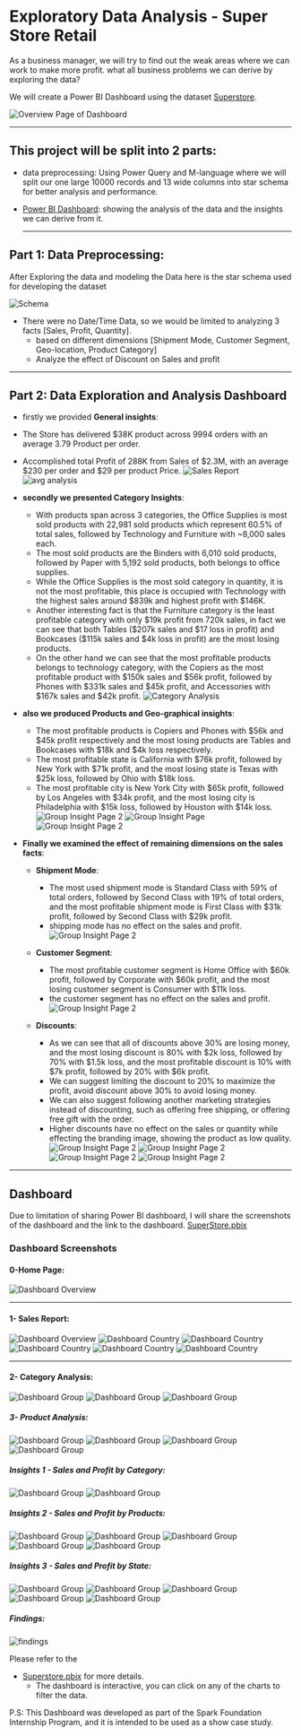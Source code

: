 #  Exploratory Data Analysis - Super Store Retail
As a business manager, we will try to find out the weak areas where we can work to make more profit.
what all business problems we can derive by exploring the data?

We will create a Power BI Dashboard using the dataset [Superstore](https://drive.google.com/file/d/1lV7is1B566UQPYzzY8R2ZmOritTW299S/view).

![Overview Page of Dashboard](screenshots/1.png)
___
## This project will be split into 2 parts:
- data preprocessing: Using Power Query and M-language where we will split our one large 10000 records and 13 wide columns into star schema for better analysis and performance.
  
- [Power BI Dashboard](./SuperStore.pbix): showing the analysis of the data and the insights we can derive from it.
  ___

## Part 1:  Data Preprocessing: 
After Exploring the data and modeling the Data here is the star schema used for developing the dataset

![Schema](screenshots/Schema.png)

- There were no Date/Time Data, so we would be limited to analyzing 3 facts [Sales, Profit, Quantity].
  - based on different dimensions [Shipment Mode, Customer Segment, Geo-location, Product Category]
  - Analyze the effect of Discount on Sales and profit
___
## Part 2: Data Exploration and Analysis Dashboard
  - firstly we provided **General insights**:
  - The Store has delivered \$38K product across 9994 orders with an average 3.79 Product per order.
  - Accomplished total Profit of 288K from Sales of \$2.3M, with an average  \$230 per order and $29 per product Price.
  ![Sales Report](screenshots/1.png  "2015 was the most active year across all Time Period") ![avg analysis](screenshots/21.png  "2015 was the most active year across all Time Period")


- **secondly we presented Category Insights**:
     - With products span across 3 categories, the Office Supplies is most sold products with 22,981 sold products which represent 60.5% of total sales, followed by Technology and Furniture with ~8,000 sales each.
     -  The most sold products are the Binders with 6,010 sold products, followed by Paper with 5,192 sold products, both belongs to office supplies.
     - While the Office Supplies is the most sold category in quantity, it is not the most profitable, this place is occupied with Technology with the highest sales around \$839k and highest profit with \$146K.
     - Another interesting fact is that the Furniture category is the least profitable category with only \$19k profit from 720k sales, in fact we can see that both Tables (\$207k sales and \$17 loss in profit) and Bookcases (\$115k sales and $4k loss in profit) are the most losing products.
     - On the other hand we can see that the most profitable products belongs to technology category, with the Copiers as the most profitable product with \$150k sales and \$56k profit, followed by Phones with \$331k sales and \$45k profit, and Accessories with \$167k sales and \$42k profit.
      ![Category Analysis](screenshots/21.png)

- **also we  produced Products and Geo-graphical insights**:
    - The most profitable products is Copiers and Phones with \$56k and \$45k profit respectively and the most losing products are Tables and Bookcases with \$18k and \$4k loss respectively.
    - The most profitable state is California with \$76k profit, followed by New York with \$71k profit, and the most losing state is Texas with \$25k loss, followed by Ohio with \$18k loss.
    -  The most profitable city is New York City with \$65k profit, followed by Los Angeles with \$34k profit, and the most losing city is Philadelphia with \$15k loss, followed by Houston with \$14k loss.
  ![Group Insight Page 2](screenshots/37.png)
  ![Group Insight Page](screenshots/31.png)
  ![Group Insight Page 2](screenshots/34.png)

- **Finally we examined the effect of remaining dimensions on the sales facts**:

  - **Shipment Mode**:
    - The most used shipment mode is Standard Class with 59% of total orders, followed by Second Class with 19% of total orders, and the most profitable shipment mode is First Class with \$31k profit, followed by Second Class with \$29k profit.
    - shipping mode has no effect on the sales and profit.
  ![Group Insight Page 2](screenshots/102-1.png)
  
  - **Customer Segment**:
    - The most profitable customer segment is Home Office with \$60k profit, followed by Corporate with \$60k profit, and the most losing customer segment is Consumer with \$11k loss.
    - the customer segment has no effect on the sales and profit.
  ![Group Insight Page 2](screenshots/102-2.png)
    
  - **Discounts**:
    - As we can see that all of discounts above 30% are losing money, and the most losing discount is 80% with \$2k loss, followed by 70% with \$1.5k loss, and the most profitable discount is 10% with \$7k profit, followed by 20% with \$6k profit.
     - We can suggest limiting the discount to 20% to maximize the profit, avoid discount above 30% to avoid losing money.
     - We can also suggest following another marketing strategies instead of  discounting, such as offering free shipping, or offering free gift with the order.
     - Higher discounts have no effect on the sales or quantity while effecting the branding image, showing the product as low quality.
  ![Group Insight Page 2](screenshots/101-1.png)
  ![Group Insight Page 2](screenshots/101-2.png)
  ![Group Insight Page 2](screenshots/101-3.png)
  ![Group Insight Page 2](screenshots/101-4.png)
___
## Dashboard
Due to limitation of sharing Power BI dashboard, I will share the screenshots of the dashboard and the link to the dashboard.
[SuperStore.pbix](./SuperStore.pbix)

### Dashboard Screenshots
#### 0-Home Page:
![Dashboard Overview](screenshots/0.png)

___

#### 1- Sales Report:
![Dashboard Overview](screenshots/1.png)
![Dashboard Country](screenshots/2.png)
![Dashboard Country](screenshots/3.png)
![Dashboard Country](screenshots/4.png)
![Dashboard Country](screenshots/6.png)
![Dashboard Country](screenshots/5.png)

___
#### 2- Category Analysis:
![Dashboard Group](screenshots/21.png)
![Dashboard Group](screenshots/22.png)
![Dashboard Group](screenshots/23.png)

##### 3- Product Analysis:
![Dashboard Group](screenshots/31.png)
![Dashboard Group](screenshots/32.png)
![Dashboard Group](screenshots/33.png)
![Dashboard Group](screenshots/34.png)

##### Insights 1 - Sales and Profit by Category:
![Dashboard Group](screenshots/41.png) 
![Dashboard Group](screenshots/42.png) 

##### Insights 2 - Sales and Profit by Products:
![Dashboard Group](screenshots/51.png)
![Dashboard Group](screenshots/52.png)
![Dashboard Group](screenshots/53.png)
![Dashboard Group](screenshots/54.png)
![Dashboard Group](screenshots/55.png)

##### Insights 3 - Sales and Profit by State:
![Dashboard Group](screenshots/61.png)
![Dashboard Group](screenshots/62.png)
![Dashboard Group](screenshots/63.png)
![Dashboard Group](screenshots/64.png)
![Dashboard Group](screenshots/65.png)

##### Findings:
![findings](./screenshots/findings.png)


Please refer to the 
- [Superstore.pbix](./SuperStore.pbix) for more details.
  - The dashboard is interactive, you can click on any of the charts to filter the data.

P.S: This Dashboard was developed as part of the Spark Foundation Internship Program, and it is intended to be used as a show case study.
